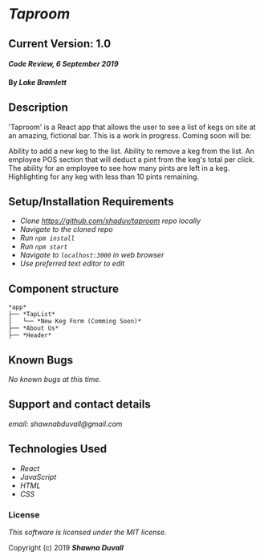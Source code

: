 # _Taproom_

## Current Version: 1.0

#### _Code Review, 6 September 2019_

#### By _**Lake Bramlett**_

## Description

'Taproom' is  a React app that allows the user to see a list of kegs on site at an amazing, fictional bar. This is a work in progress. Coming soon will be:

Ability to add a new keg to the list.
Ability to remove a keg from the list.
An employee POS section that will deduct a pint from the keg's total per click.
The ability for an employee to see how many pints are left in a keg.
Highlighting for any keg with less than 10 pints remaining.  

## Setup/Installation Requirements

* _Clone https://github.com/shaduv/taproom repo locally_
* _Navigate to the cloned repo_
* _Run `npm install`_
* _Run `npm start`_
* _Navigate to `localhost:3000` in web browser_
* _Use preferred text editor to edit_
## Component structure

```
*app*
├── *TapList*
│   └── *New Keg Form (Comming Soon)*
├── *About Us*
├── *Header*
```

## Known Bugs

  _No known bugs at this time._

## Support and contact details

  _email: shawnabduvall@gmail.com_

## Technologies Used

  * _React_
  * _JavaScript_
  * _HTML_
  * _CSS_

### License

  *This software is licensed under the MIT license.*

  Copyright (c) 2019 **_Shawna Duvall_**
